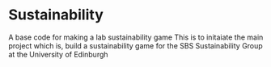 # Sustainability
A base code for making a lab sustainability game
This is to initaiate the main project which is, build a sustainability game for the SBS Sustainability Group at the University of Edinburgh

